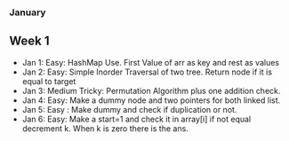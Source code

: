 ### January

## Week 1

* Jan 1: Easy: HashMap Use. First Value of arr as key and rest as values
* Jan 2: Easy: Simple Inorder Traversal of two tree. Return node if it is equal to target 
* Jan 3: Medium Tricky: Permutation Algorithm plus one addition check.
* Jan 4: Easy: Make a dummy node and two pointers for both linked list.
* Jan 5: Easy : Make dummy and check if duplication or not. 
* Jan 6: Easy: Make a start=1 and check it in array[i] if not equal decrement k. When k is zero there is the ans.
 